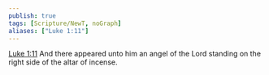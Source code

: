 ```yaml
---
publish: true
tags: [Scripture/NewT, noGraph]
aliases: ["Luke 1:11"]
---
```

[Luke 1:11](https://churchofjesuschrist.org/study/scriptures/nt/luke/1?lang=eng&id=p11#p11) And there appeared unto him an angel of the Lord standing on the right side of the altar of incense.
